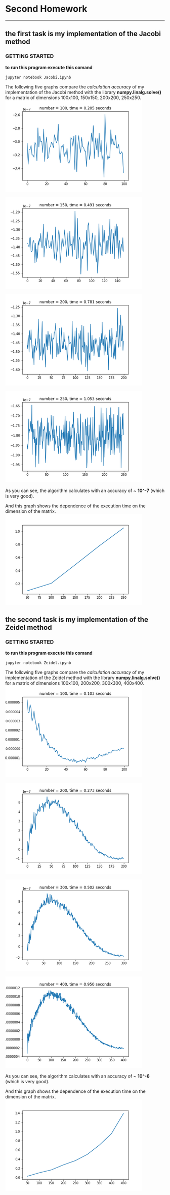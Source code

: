 # Second Homework
----------------
## the first task is my implementation of the Jacobi method
### GETTING STARTED
 **to run this program execute this comand**
  ```
  jupyter notebook Jacobi.ipynb
  ```

The following five graphs compare the _calculation accuracy_ of my implementation of the Jacobi method with the library __numpy.linalg.solve()__ for a matrix of dimensions 100x100, 150x150, 200x200, 250x250.
![alt text](Jacobi_graphics/100x100.png "Расхождение")

![alt text](Jacobi_graphics/150x150.png "Расхождение")

![alt text](Jacobi_graphics/200x200.png "Расхождение")

![alt text](Jacobi_graphics/250x250.png "Расхождение")

As you can see, the algorithm calculates with an accuracy of ~ __10^-7__ (which is very good).

And this graph shows the dependence of the execution time on the dimension of the matrix.
![alt text](Jacobi_time_dependes_of_quantity.png "Скорость")

## the second task is my implementation of the Zeidel method
### GETTING STARTED
 **to run this program execute this comand**
  ```
  jupyter notebook Zeidel.ipynb
  ```

The following five graphs compare the _calculation accuracy_ of my implementation of the Zeidel method with the library __numpy.linalg.solve()__ for a matrix of dimensions 100x100, 200x200, 300x300, 400x400.
![alt text](Zeidel_graphics/100x100.png "Расхождение")

![alt text](Zeidel_graphics/200x200.png "Расхождение")

![alt text](Zeidel_graphics/300x300.png "Расхождение")

![alt text](Zeidel_graphics/400x400.png "Расхождение")

As you can see, the algorithm calculates with an accuracy of ~ __10^-6__ (which is very good).

And this graph shows the dependence of the execution time on the dimension of the matrix.
![alt text](Zeidel_time_dependes_of_quantity.png "Скорость")
